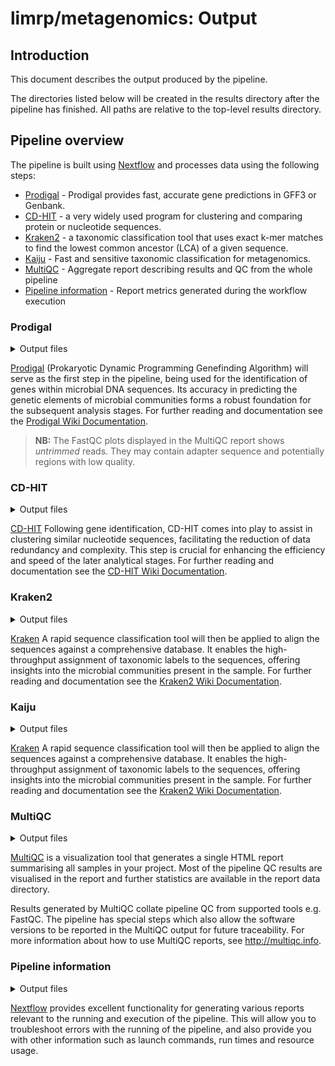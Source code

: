 # limrp/metagenomics: Output

## Introduction

This document describes the output produced by the pipeline.

The directories listed below will be created in the results directory after the pipeline has finished. All paths are relative to the top-level results directory.

<!-- TODO nf-core: Write this documentation describing your workflow's output -->

## Pipeline overview

The pipeline is built using [Nextflow](https://www.nextflow.io/) and processes data using the following steps:

- [Prodigal](#fastqc) - Prodigal provides fast, accurate gene predictions in GFF3 or Genbank.
- [CD-HIT](#CD-HIT) - a very widely used program for clustering and comparing protein or nucleotide sequences.
- [Kraken2](#Kraken2) - a taxonomic classification tool that uses exact k-mer matches to find the lowest common ancestor (LCA) of a given sequence.
- [Kaiju](#Kaiju) - Fast and sensitive taxonomic classification for metagenomics.
- [MultiQC](#multiqc) - Aggregate report describing results and QC from the whole pipeline
- [Pipeline information](#pipeline-information) - Report metrics generated during the workflow execution

### Prodigal

<details markdown="1">
<summary>Output files</summary>

- `annotation_prodigal/`
  - `*.fna.gz`: Gene predictions in fasta format.

</details>

[Prodigal](https://github.com/hyattpd/Prodigal) (Prokaryotic Dynamic Programming Genefinding Algorithm) will serve as the first step in the pipeline, being used for the identification of genes within microbial DNA sequences. Its accuracy in predicting the genetic elements of microbial communities forms a robust foundation for the subsequent analysis stages. For further reading and documentation see the [Prodigal Wiki Documentation](https://github.com/hyattpd/prodigal/wiki).

> **NB:** The FastQC plots displayed in the MultiQC report shows _untrimmed_ reads. They may contain adapter sequence and potentially regions with low quality.

### CD-HIT

<details markdown="1">
<summary>Output files</summary>

- `cdhit/`
  - `*.fasta`: Clustered nucleotide sequences of gene predictions.

</details>

[CD-HIT](https://sites.google.com/view/cd-hit) Following gene identification, CD-HIT comes into play to assist in clustering similar nucleotide sequences, facilitating the reduction of data redundancy and complexity. This step is crucial for enhancing the efficiency and speed of the later analytical stages. For further reading and documentation see the [CD-HIT Wiki Documentation](https://github.com/weizhongli/cdhit/wiki).

### Kraken2

<details markdown="1">
<summary>Output files</summary>

- `kraken/`
  - `*.report`: Taxonomic classification of nucleotide sequences, categorizing them into distinct taxa.

</details>

[Kraken](https://ccb.jhu.edu/software/kraken2/) A rapid sequence classification tool will then be applied to align the sequences against a comprehensive database. It enables the high-throughput assignment of taxonomic labels to the sequences, offering insights into the microbial communities present in the sample. For further reading and documentation see the [Kraken2 Wiki Documentation](https://github.com/DerrickWood/kraken2/wiki).

### Kaiju

<details markdown="1">
<summary>Output files</summary>

- `kraken/`
  - `*.report`: Taxonomic assignments based on the classification of nucleotide sequences by comparing them to a database of protein sequences.

</details>

[Kraken](https://ccb.jhu.edu/software/kraken2/) A rapid sequence classification tool will then be applied to align the sequences against a comprehensive database. It enables the high-throughput assignment of taxonomic labels to the sequences, offering insights into the microbial communities present in the sample. For further reading and documentation see the [Kraken2 Wiki Documentation](https://github.com/DerrickWood/kraken2/wiki).

### MultiQC

<details markdown="1">
<summary>Output files</summary>

- `multiqc/`
  - `multiqc_report.html`: a standalone HTML file that can be viewed in your web browser.
  - `multiqc_data/`: directory containing parsed statistics from the different tools used in the pipeline.
  - `multiqc_plots/`: directory containing static images from the report in various formats.

</details>

[MultiQC](http://multiqc.info) is a visualization tool that generates a single HTML report summarising all samples in your project. Most of the pipeline QC results are visualised in the report and further statistics are available in the report data directory.

Results generated by MultiQC collate pipeline QC from supported tools e.g. FastQC. The pipeline has special steps which also allow the software versions to be reported in the MultiQC output for future traceability. For more information about how to use MultiQC reports, see <http://multiqc.info>.

### Pipeline information

<details markdown="1">
<summary>Output files</summary>

- `pipeline_info/`
  - Reports generated by Nextflow: `execution_report.html`, `execution_timeline.html`, `execution_trace.txt` and `pipeline_dag.dot`/`pipeline_dag.svg`.
  - Reports generated by the pipeline: `pipeline_report.html`, `pipeline_report.txt` and `software_versions.yml`. The `pipeline_report*` files will only be present if the `--email` / `--email_on_fail` parameter's are used when running the pipeline.
  - Reformatted samplesheet files used as input to the pipeline: `samplesheet.valid.csv`.

</details>

[Nextflow](https://www.nextflow.io/docs/latest/tracing.html) provides excellent functionality for generating various reports relevant to the running and execution of the pipeline. This will allow you to troubleshoot errors with the running of the pipeline, and also provide you with other information such as launch commands, run times and resource usage.
